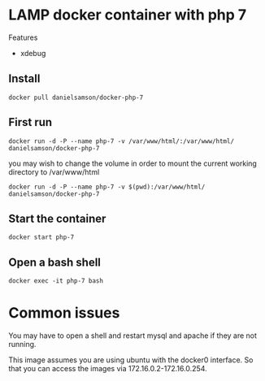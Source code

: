 # LAMP docker container with php 7

Features
* xdebug

## Install

    docker pull danielsamson/docker-php-7

## First run
    docker run -d -P --name php-7 -v /var/www/html/:/var/www/html/ danielsamson/docker-php-7

you may wish to change the volume in order to mount the current working directory to /var/www/html
    
    docker run -d -P --name php-7 -v $(pwd):/var/www/html/ danielsamson/docker-php-7

## Start the container

    docker start php-7

## Open a bash shell

    docker exec -it php-7 bash
   
# Common issues

You may have to open a shell and restart mysql and apache if they are not running.

This image assumes you are using ubuntu with the docker0 interface. So that you can access the images via 172.16.0.2-172.16.0.254.
